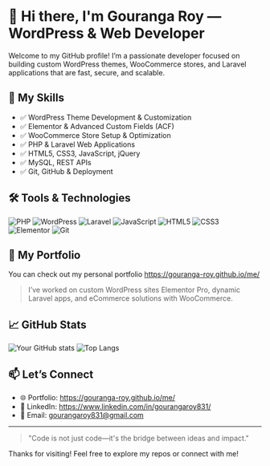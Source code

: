 # 👋 Hi there, I'm Gouranga Roy — WordPress & Web Developer

Welcome to my GitHub profile! I’m a passionate developer focused on building custom WordPress themes, WooCommerce stores, and Laravel applications that are fast, secure, and scalable.

## 🚀 My Skills

- ✅ WordPress Theme Development & Customization  
- ✅ Elementor & Advanced Custom Fields (ACF)  
- ✅ WooCommerce Store Setup & Optimization  
- ✅ PHP & Laravel Web Applications  
- ✅ HTML5, CSS3, JavaScript, jQuery  
- ✅ MySQL, REST APIs  
- ✅ Git, GitHub & Deployment

## 🛠️ Tools & Technologies

![PHP](https://img.shields.io/badge/-PHP-777BB4?style=flat&logo=php&logoColor=white)
![WordPress](https://img.shields.io/badge/-WordPress-21759B?style=flat&logo=wordpress&logoColor=white)
![Laravel](https://img.shields.io/badge/-Laravel-F55247?style=flat&logo=laravel&logoColor=white)
![JavaScript](https://img.shields.io/badge/-JavaScript-F7DF1E?style=flat&logo=javascript&logoColor=black)
![HTML5](https://img.shields.io/badge/-HTML5-E34F26?style=flat&logo=html5&logoColor=white)
![CSS3](https://img.shields.io/badge/-CSS3-1572B6?style=flat&logo=css3&logoColor=white)
![Elementor](https://img.shields.io/badge/-Elementor-92003B?style=flat&logo=elementor&logoColor=white)
![Git](https://img.shields.io/badge/-Git-F05032?style=flat&logo=git&logoColor=white)

## 📂 My Portfolio

You can check out my personal portfolio https://gouranga-roy.github.io/me/
> I’ve worked on custom WordPress sites Elementor Pro, dynamic Laravel apps, and eCommerce solutions with WooCommerce.

## 📈 GitHub Stats

![Your GitHub stats](https://github-readme-stats.vercel.app/api?username=your-github-username&show_icons=true&theme=radical)
![Top Langs](https://github-readme-stats.vercel.app/api/top-langs/?username=your-github-username&layout=compact&theme=radical)

## 📫 Let’s Connect

- 🌐 Portfolio: https://gouranga-roy.github.io/me/
- 💼 LinkedIn: https://www.linkedin.com/in/gourangaroy831/
- 📧 Email: gourangaroy831@gmail.com

---

> "Code is not just code—it's the bridge between ideas and impact."

Thanks for visiting! Feel free to explore my repos or connect with me!
